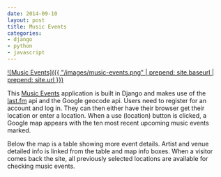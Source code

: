 ```yaml
---
date: 2014-09-10
layout: post
title: Music Events
categories:
- django
- python
- javascript
---
```


[![Music Events]({{ "/images/music-events.png" | prepend: site.baseurl | prepend: site.url }})](http://music-events.herokuapp.com)

This [Music Events](http://music-events.herokuapp.com) application is built in Django and makes use of the [last.fm](http://last.fm) api and the Google geocode api. Users need to register for an account and log in. They can then either have their browser get their location or enter a location. When a use (location) button is clicked, a Google map appears with the ten most recent upcoming music events marked.

Below the map is a table showing more event details. Artist and venue detailed info is linked from the table and map info boxes. When a visitor comes back the site, all previously selected locations are available for checking music events.